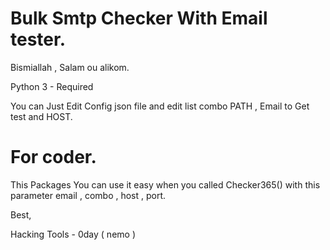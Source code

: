 # Bulk Smtp Checker With Email tester.

Bismiallah , Salam ou alikom.

Python 3 - Required

You can Just Edit Config json file and edit list combo PATH , Email to Get test and HOST.

# For coder.
This Packages You can use it easy when you called Checker365() with this parameter email , combo , host , port.

Best,

Hacking Tools - 0day ( nemo )
